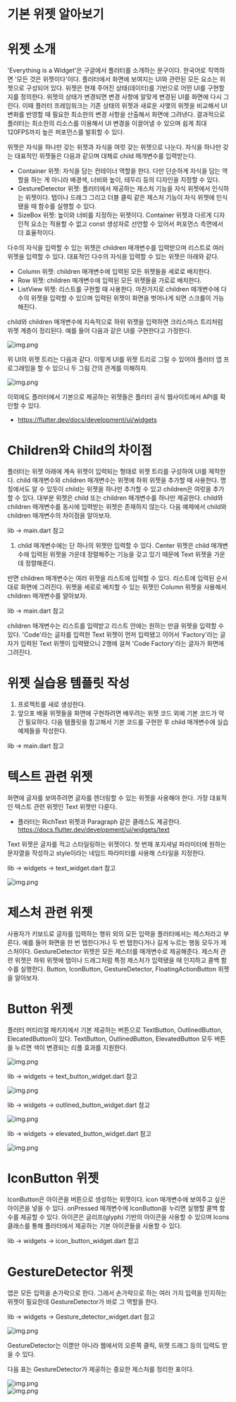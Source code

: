 # **기본 위젯 알아보기**  
# **위젯 소개**  
'Everything is a Widget'은 구글에서 플러터를 소개하는 문구이다. 한국어로 직역하면 '모든 것은 위젯이다'이다. 플러터에서 
화면에 보여지는 UI와 관련된 모든 요소는 위젯으로 구성되어 있다. 위젯은 현재 주어진 상태(데이터)를 기반으로 어떤 UI를 구현할지를 
정의한다. 위젯의 상태가 변경되면 변경 사항에 알맞게 변경된 UI를 화면에 다시 그린다. 이때 플러터 프레임워크는 기존 상태의 
위젯과 새로운 사앷의 위젯을 비교해서 UI 변화를 반영할 때 필요한 최소한의 변경 사항을 산출해서 화면에 그려낸다. 결과적으로 
플러터는 최소한의 리소스를 이용해서 UI 변경을 이끌어낼 수 있으며 쉽게 최대 120FPS까지 높은 퍼포먼스를 발휘할 수 있다.  
  
위젯은 자식을 하나만 갖는 위젯과 자식을 여럿 갖는 위젯으로 나눈다. 자식을 하나만 갖는 대표적인 위젯들은 다음과 같으며 대체로 
child 매개변수를 입력받는다.  
  
- Container 위젯: 자식을 담는 컨테이너 역할을 한다. 다만 단순하게 자식을 담는 역할을 하는 게 아니라 배경색, 너비와 높이, 
테두리 등의 디자인을 지정할 수 있다.  
- GestureDetector 위젯: 플러터에서 제공하는 제스처 기능을 자식 위젯에서 인식하는 위젯이다. 탭이나 드래그 그리고 더블 클릭 
같은 제스처 기능이 자식 위젯에 인식됐을 때 함수를 실행할 수 있다.  
- SizeBox 위젯: 높이와 너비를 지정하는 위젯이다. Container 위젯과 다르게 디자인적 요소는 적용할 수 없고 const 생성자로 
선언할 수 있어서 퍼포먼스 측면에서 더 효율적이다.  
  
다수의 자식을 입력할 수 있는 위젯은 children 매개변수를 입력받으며 리스트로 여러 위젯을 입력할 수 있다. 대표적인 다수의 자식을 
입력할 수 있는 위젯은 아래와 같다.  
  
- Column 위젯: children 매개변수에 입력된 모든 위젯들을 세로로 배치한다.  
- Row 위젯: children 매개변수에 입력된 모든 위젯들을 가로로 배치한다.  
- ListView 위젯: 리스트를 구현할 때 사용한다. 마찬가지로 children 매개변수에 다수의 위젯을 입력할 수 있으며 입력된 위젯이 
화면을 벗어나게 되면 스크롤이 가능해진다.  
  
child와 children 매개변수에 지속적으로 하위 위젯을 입력하면 크리스마스 트리처럼 위젯 계층이 정리된다. 예를 들어 다음과 
같은 UI를 구현한다고 가정한다.  
  
![img.png](image/img.png)  
  
위 UI의 위젯 트리는 다음과 같다. 이렇게 UI를 위젯 트리로 그릴 수 있어야 플러터 앱 프로그래밍을 할 수 있으니 두 그림 간의 
관계를 이해하자.  
  
![img.png](image/img2.png)  
  
이외에도 플러터에서 기본으로 제공하는 위젯들은 플러터 공식 웹사이트에서 API를 확인할 수 있다.  
- https://flutter.dev/docs/development/ui/widgets  
  
# **Children와 Child의 차이점**  
플러터는 위젯 아래에 계속 위젯이 입력되는 형태로 위젯 트리를 구성하여 UI를 제작한다. child 매개변수와 children 매개변수는 
위젯에 하위 위젯을 추가할 때 사용한다. 명칭에서도 알 수 있듯이 child는 위젯을 하나만 추가할 수 있고 children은 여럿을 추가할 
수 있다. 대부분 위젯은 child 또는 children 매개변수를 하나만 제공한다. child와 children 매개변수를 동시에 입력받는 
위젯은 존재하지 않는다. 다음 예제에서 child와 children 매개변수의 차이점을 알아보자.  
  
lib -> main.dart 참고  
  
1. child 매개변수에는 단 하나의 위젯만 입력할 수 있다. Center 위젯은 child 매개변수에 입력된 위젯을 가운데 정렬해주는 기능을 
갖고 있기 때문에 Text 위젯을 가운데 정렬해준다.  
  
반면 children 매개변수는 여러 위젯을 리스트에 입력할 수 있다. 리스트에 입력된 순서대로 화면에 그려진다. 위젯을 세로로 배치할 
수 있는 위젯인 Column 위젯을 사용해서 children 매개변수를 알아보자.  
  
lib -> main.dart 참고  
  
children 매개변수는 리스트를 입력받고 리스트 안에는 원하는 만큼 위젯을 입력할 수 있다. 'Code'라는 글자를 입력한 Text 위젯이 
먼저 입력됐고 이어서 'Factory'라는 글자가 입력된 Text 위젯이 입력됐으니 2행에 걸쳐 'Code Factory'라는 글자가 화면에 
그려진다.  
  
# **위젯 실습용 템플릿 작성**  
1. 프로젝트를 새로 생성한다.  
2. 앞으포 배울 위젯들을 화면에 구현하려면 배우려는 위젯 코드 외에 기본 코드가 약간 필요하다. 다음 템플릿을 참고해서 기본 
코드를 구현한 후 child 매개변수에 실습 예제들을 작성한다.  
  
lib -> main.dart 참고  
  
# **텍스트 관련 위젯**  
화면에 글자를 보여주려면 글자를 렌더링할 수 있는 위젯을 사용해야 한다. 가장 대표적인 텍스트 관련 위젯인 Text 위젯만 다룬다.  
  
- 플러터는 RichText 위젯과 Paragraph 같은 클래스도 제공한다.  
https://docs.flutter.dev/development/ui/widgets/text  
  
Text 위젯은 글자를 적고 스타일링하는 위젯이다. 첫 번재 포지셔널 파라미터에 원하는 문자열을 작성하고 style이라는 네임드 파라미터를 
사용해 스타일을 지정한다.  
  
lib -> widgets -> text_widget.dart 참고  
  
![img.png](image/img3.png)  
  
# **제스처 관련 위젯**  
사용자가 키보드로 글자를 입력하는 행위 외의 모든 입력을 플러터에서는 제스처라고 부른다. 예를 들어 화면을 한 번 탭한다거나 
두 번 탭한다거나 길게 누르는 행동 모두가 제스처이다. GestureDetector 위젯은 모든 제스터를 매개변수로 제공해준다. 제스처 
관련 위젯은 하위 위젯에 탭이나 드래그처럼 특정 제스처가 입력됐을 때 인지하고 콜백 함수를 실행한다. Button, IconButton, 
GestureDetector, FloatingActionButton 위젯을 알아보자.  
  
# **Button 위젯**  
플러터 머티리얼 패키지에서 기본 제공하는 버튼으로 TextButton, OutlinedButton, ElecatedButton이 있다. TextButton, 
OutlinedButton, ElevatedButton 모두 버튼을 누르면 색이 변경되는 리플 효과를 지원한다.  
  
![img.png](image/img4.png)  
  
lib -> widgets -> text_button_widget.dart 참고  
  
![img.png](image/img5.png)  
  
lib -> widgets -> outlined_button_widget.dart 참고  
  
![img.png](image/img6.png)  

lib -> widgets -> elevated_button_widget.dart 참고  
  
![img.png](image/img7.png)  
  
# **IconButton 위젯**  
IconButton은 아이콘을 버튼으로 생성하는 위젯이다. icon 매개변수에 보여주고 싶은 아이콘을 넣을 수 있다. onPressed 매개변수에 
IconButton을 누리면 실행할 콜백 함수를 제공할 수 있다. 아이콘은 글리프(glyph) 기반의 아이콘을 사용할 수 있으며 Icons 클래스를 
통해 플러터에서 제공하는 기본 아이콘들을 사용할 수 있다.  
  
lib -> widgets -> icon_button_widget.dart 참고  
  
# **GestureDetector 위젯**  
앱은 모든 입력을 손가락으로 한다. 그래서 손가락으로 하는 여러 가지 입력을 인지하는 위젯이 필요한데 GestureDetector가 바로 
그 역할을 한다.  
  
lib -> widgets -> Gesture_detector_widget.dart 참고  
  
![img.png](image/img8.png)  
  
GestureDetector는 이뿐만 아니라 웹에서의 오른쪽 클릭, 위젯 드래그 등의 입력도 받을 수 있다.  
  
다음 표는 GestureDetector가 제공하는 중요한 제스처를 정리한 표이다.  
  
![img.png](image/img9.png)  
![img.png](image/img10.png)  
  


